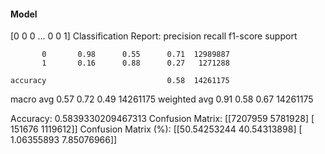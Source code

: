 #### Model
[0 0 0 ... 0 0 1]
Classification Report:
              precision    recall  f1-score   support

           0       0.98      0.55      0.71  12989887
           1       0.16      0.88      0.27   1271288

    accuracy                           0.58  14261175
   macro avg       0.57      0.72      0.49  14261175
weighted avg       0.91      0.58      0.67  14261175

Accuracy: 0.5839330209467313
Confusion Matrix:
[[7207959 5781928]
 [ 151676 1119612]]
Confusion Matrix (%):
[[50.54253244 40.54313898]
 [ 1.06355893  7.85076966]]
